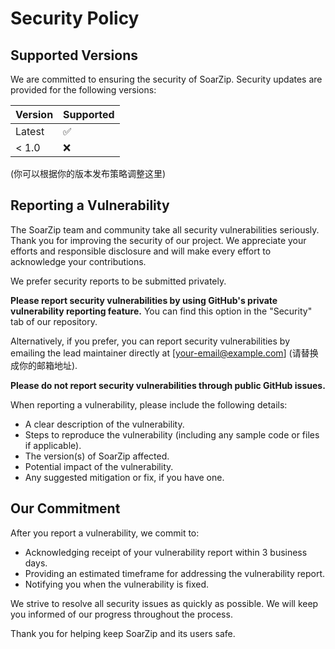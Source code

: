 # Security Policy

## Supported Versions

We are committed to ensuring the security of SoarZip. Security updates are provided for the following versions:

| Version | Supported          |
| ------- | ------------------ |
| Latest  | :white_check_mark: |
| < 1.0   | :x:                |

(你可以根据你的版本发布策略调整这里)

## Reporting a Vulnerability

The SoarZip team and community take all security vulnerabilities seriously. Thank you for improving the security of our project. We appreciate your efforts and responsible disclosure and will make every effort to acknowledge your contributions.

We prefer security reports to be submitted privately.

**Please report security vulnerabilities by using GitHub's private vulnerability reporting feature.** You can find this option in the "Security" tab of our repository.

Alternatively, if you prefer, you can report security vulnerabilities by emailing the lead maintainer directly at [your-email@example.com] (请替换成你的邮箱地址).

**Please do not report security vulnerabilities through public GitHub issues.**

When reporting a vulnerability, please include the following details:

*   A clear description of the vulnerability.
*   Steps to reproduce the vulnerability (including any sample code or files if applicable).
*   The version(s) of SoarZip affected.
*   Potential impact of the vulnerability.
*   Any suggested mitigation or fix, if you have one.

## Our Commitment

After you report a vulnerability, we commit to:

*   Acknowledging receipt of your vulnerability report within 3 business days.
*   Providing an estimated timeframe for addressing the vulnerability report.
*   Notifying you when the vulnerability is fixed.

We strive to resolve all security issues as quickly as possible. We will keep you informed of our progress throughout the process.

Thank you for helping keep SoarZip and its users safe.